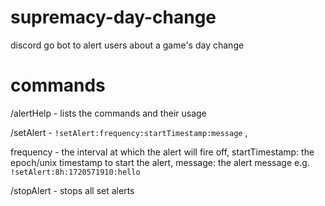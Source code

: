 # supremacy-day-change
discord go bot to alert users about a game's day change

# commands
/alertHelp - lists the commands and their usage

/setAlert  - ```!setAlert:frequency:startTimestamp:message``` , 

frequency - the interval at which the alert will fire off, 
startTimestamp: the epoch/unix timestamp to start the alert, 
message: the alert message
e.g. ```!setAlert:8h:1720571910:hello```

/stopAlert - stops all set alerts
